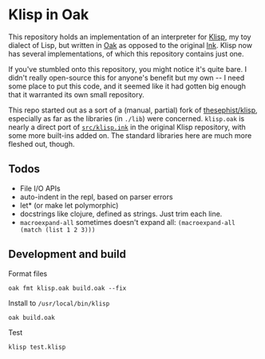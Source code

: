 # Klisp in Oak

This repository holds an implementation of an interpreter for [Klisp](https://github.com/thesephist/klisp), my toy dialect of Lisp, but written in [Oak]() as opposed to the original [Ink](). Klisp now has several implementations, of which this repository contains just one.

If you've stumbled onto this repository, you might notice it's quite bare. I didn't really open-source this for anyone's benefit but my own -- I need some place to put this code, and it seemed like it had gotten big enough that it warranted its own small repository.

This repo started out as a sort of a (manual, partial) fork of [thesephist/klisp](https://github.com/thesephist/klisp), especially as far as the libraries (in `./lib`) were concerned. `klisp.oak` is nearly a direct port of [`src/klisp.ink`](https://github.com/thesephist/klisp/blob/main/src/klisp.ink) in the original Klisp repository, with some more built-ins added on. The standard libraries here are much more fleshed out, though.

## Todos

- File I/O APIs
- auto-indent in the repl, based on parser errors
- let\* (or make let polymorphic)
- docstrings like clojure, defined as strings. Just trim each line.
- `macroexpand-all` sometimes doesn't expand all: `(macroexpand-all (match (list 1 2 3)))`

## Development and build

Format files

```
oak fmt klisp.oak build.oak --fix
```

Install to `/usr/local/bin/klisp`

```
oak build.oak
```

Test

```
klisp test.klisp
```
